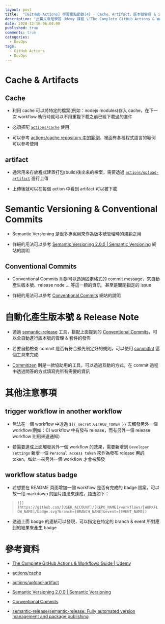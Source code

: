 ```yaml
---
layout: post
title:  "[GitHub Actions] 學習重點節錄(4) - Cache、Artifact、版本號管理 & Semantic Versioning 的運用搭配"
description: "此篇文章是學習 Udemy 課程 \"The Complete GitHub Actions & Workflows Guide\" 時，將學習Cache、Artifact、版本號管理 & Semantic Versioning ...等內容的過程中整理出來的重要觀念 & 使用方式"
date: 2020-12-16 06:00:00
published: true
comments: true
categories:
  - DevOps
tags:
  - GitHub Actions
  - DevOps
---
```



Cache & Artifacts
=================

## Cache

- 利用 cache 可以將特定的檔案(例如：nodejs modules)存入 cache，在下一次 workflow 執行時就可以不用重複下載之前已經下載過的套件

- 必須搭配 [`actions/cache`](https://github.com/actions/cache) 使用

- 可以參考 [actions/cache repository 中的範例](https://github.com/actions/cache/blob/main/examples.md)，裡面有各種程式語言的範例可以參考使用


## artifact

- 通常用來存放程式建置打包(build)後出來的檔案，需要透過 [`actions/upload-artifact`](https://github.com/actions/upload-artifact) 進行上傳

- 上傳後就可以在每個 action 中看到 artifact 可以被下載



Semantic Versioning & Conventional Commits
==========================================

- Semantic Versioning 是很多專案用來作為版本號管理時的規範之用

- 詳細的用法可以參考 [Semantic Versioning 2.0.0 | Semantic Versioning](https://semver.org/) 網站的說明

## Conventional Commits

- Conventional Commits 則是可以透過固定格式的 commit message，來自動產生版本號、release node ... 等這一類的資訊，甚至是關閉指定的 issue

- 詳細的用法可以參考 [Conventional Commits](https://www.conventionalcommits.org/) 網站的說明



自動化產生版本號 & Release Note
============================

- 透過 [semantic-release](https://github.com/semantic-release/semantic-release) 工具，搭配上面提到的 [Conventional Commits](https://www.conventionalcommits.org/)，可以全自動進行版本號的管理 & 套件的發佈

- 若要自動檢查 commit 是否有符合預先制定好的規則，可以使用 [commitlnt](https://github.com/conventional-changelog/commitlint) 這個工具來完成

- [Commitizen](https://github.com/commitizen/cz-cli) 則是一款協助用的工具，可以透過互動的方式，在 commit 過程中透過問答的方式填寫完所有需要的資訊



其他注意事項
==========

## trigger workflow in another workflow

- 無法在一個 workflow 中透過 `${{ secret.GITHUB_TOKEN }}` 去觸發另外一個 workflow(例如：CI workflow 中有發布 release，而有另外一個 release workflow 則用來送通知)

- 若需要達成上面觸發另外一個 workflow 的效果，需要新增到 `Developer settings` 新增一個 `Personal access token` 來作為發布 release 用的 token，如此一來另外一個 workflow 才會被觸發


## workflow status badge

- 若想要在 README 頁面增加一個 workflow 是否有完成的 badge 圖案，可以放一段 markdown 的圖片語法來達成，語法如下：
> `![](https://github.com/[USER_ACCOUNT]/[REPO_NAME]/workflows/[WORKFLOW_NAME]/badge.svg?branch=[BRANCH_NAME]&event=[EVENT_NAME])`

- 透過上面 badge 的連結可以發現，可以指定在特定的 branch & event 所對應到的結果來產生 badge



參考資料
=======

- [The Complete GitHub Actions & Workflows Guide | Udemy](https://www.udemy.com/course/github-actions/)

- [actions/cache](https://github.com/actions/cache)

- [actions/upload-artifact](https://github.com/actions/upload-artifact)

- [Semantic Versioning 2.0.0 | Semantic Versioning](https://semver.org/)

- [Conventional Commits](https://www.conventionalcommits.org/)

- [semantic-release/semantic-release: Fully automated version management and package publishing](https://github.com/semantic-release/semantic-release)